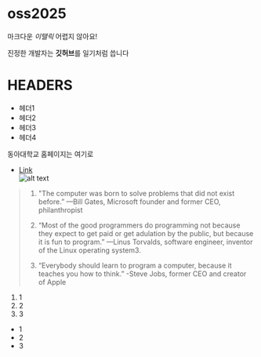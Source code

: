 # oss2025
마크다운 *이탤릭* 어렵지 않아요!

진정한 개발자는 **깃허브**를 일기처럼 씁니다

# HEADERS
 + 헤더1
 + 헤더2
 + 헤더3
 + 헤더4

동아대학교 홈페이지는 여기로
- [Link](https://www.donga.ac.kr)  
![alt text](https://wwwold.donga.ac.kr/Web2017/Sub/001004001_2021_symbol.jpg "title")
> 1. "The computer was born to solve problems that did not exist before.” —Bill Gates, Microsoft founder and former CEO, philanthropist
>
>  2. “Most of the good programmers do programming not because they expect to get paid or get adulation by the public, but because it is fun to program.” —Linus Torvalds, software engineer, inventor of the Linux operating system3.
> 3. “Everybody should learn to program a computer, because it teaches you how to think.” -Steve Jobs, former CEO and creator of Apple

1. 1
2. 2
3. 3
   
* 1
* 2
* 3
